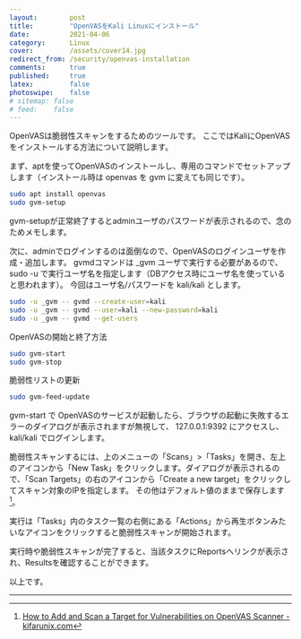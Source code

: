 ```yaml
---
layout:        post
title:         "OpenVASをKali Linuxにインストール"
date:          2021-04-06
category:      Linux
cover:         /assets/cover14.jpg
redirect_from: /security/openvas-installation
comments:      true
published:     true
latex:         false
photoswipe:    false
# sitemap: false
# feed:    false
---
```


OpenVASは脆弱性スキャンをするためのツールです。
ここではKaliにOpenVASをインストールする方法について説明します。

まず、aptを使ってOpenVASのインストールし、専用のコマンドでセットアップします（インストール時は openvas を gvm に変えても同じです）。
```bash
sudo apt install openvas
sudo gvm-setup
```

gvm-setupが正常終了するとadminユーザのパスワードが表示されるので、念のためメモします。

次に、adminでログインするのは面倒なので、OpenVASのログインユーザを作成・追加します。
gvmdコマンドは _gvm ユーザで実行する必要があるので、sudo -u で実行ユーザ名を指定します（DBアクセス時にユーザ名を使っていると思われます）。
今回はユーザ名/パスワードを kali/kali とします。
```bash
sudo -u _gvm -- gvmd --create-user=kali
sudo -u _gvm -- gvmd --user=kali --new-password=kali
sudo -u _gvm -- gvmd --get-users
```

OpenVASの開始と終了方法
```bash
sudo gvm-start
sudo gvm-stop
```

脆弱性リストの更新
```bash
sudo gvm-feed-update
```

gvm-start で OpenVASのサービスが起動したら、ブラウザの起動に失敗するエラーのダイアログが表示されますが無視して、
127.0.0.1:9392 にアクセスし、kali/kali でログインします。

脆弱性スキャンするには、上のメニューの「Scans」>「Tasks」を開き、左上のアイコンから「New Task」をクリックします。ダイアログが表示されるので、「Scan Targets」の右のアイコンから「Create a new target」をクリックしてスキャン対象のIPを指定します。
その他はデフォルト値のままで保存します [^1]。

[^1]: [How to Add and Scan a Target for Vulnerabilities on OpenVAS Scanner - kifarunix.com](https://kifarunix.com/how-to-add-and-scan-a-target-for-vulnerabilities-on-openvas/)

実行は「Tasks」内のタスク一覧の右側にある「Actions」から再生ボタンみたいなアイコンをクリックすると脆弱性スキャンが開始されます。

実行時や脆弱性スキャンが完了すると、当該タスクにReportsへリンクが表示され、Resultsを確認することができます。

以上です。

---
